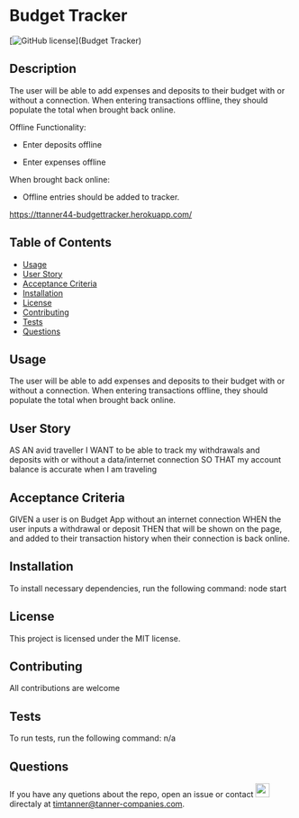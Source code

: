 
  # Budget Tracker
  [![GitHub license](https://img.shields.io/badge/license-MIT-Blue.svg)](Budget Tracker)
  
  ## Description
  The user will be able to add expenses and deposits to their budget with or without a connection. When entering transactions offline, they should populate the total when brought back online.

  Offline Functionality:

  * Enter deposits offline

  * Enter expenses offline

  When brought back online:

  * Offline entries should be added to tracker.
  
  https://ttanner44-budgettracker.herokuapp.com/
  
  ## Table of Contents
  * [Usage](#Usage)
  * [User Story](#User-Story)
  * [Acceptance Criteria](#Acceptance-Criteria)
  * [Installation](#installation)
  * [License](#License)
  * [Contributing](#Contributing)
  * [Tests](#Tests)
  * [Questions](#Questions)
  
  ## Usage
  The user will be able to add expenses and deposits to their budget with or without a connection. When entering transactions offline, they should populate the total when brought back online.
  
  ## User Story
  AS AN avid traveller
  I WANT to be able to track my withdrawals and deposits with or without a data/internet connection
  SO THAT my account balance is accurate when I am traveling
  
  ## Acceptance Criteria
  GIVEN a user is on Budget App without an internet connection
  WHEN the user inputs a withdrawal or deposit
  THEN that will be shown on the page, and added to their transaction history when their connection is back online. 
  
  ## Installation
  To install necessary dependencies, run the following command:
  node start 
  
  ## License
  This project is licensed under the  MIT license.
  
  ## Contributing
  All contributions are welcome
  
  ## Tests
  To run tests, run the following command:
  n/a
  
  ## Questions
  
  If you have any quetions about the repo, open an issue or contact <img src="https://avatars2.githubusercontent.com/u/59519025?v=4" width="25" height="25"> directaly at timtanner@tanner-companies.com.
